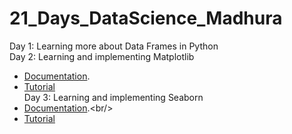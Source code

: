 # 21_Days_DataScience_Madhura
Day 1: Learning more about Data Frames in Python <br/>
Day 2: Learning and implementing Matplotlib <br/>
- [Documentation](https://matplotlib.org/stable/api/_as_gen/matplotlib.pyplot.html/).<br/>
- [Tutorial](https://matplotlib.org/stable/tutorials/index.html)<br/>
Day 3: Learning and implementing Seaborn<br/>
- [Documentation](https://seaborn.pydata.org/#:~:text=Seaborn%20is%20a%20Python%20data,can%20read%20the%20introductory%20notes.).<br/>
- [Tutorial](https://seaborn.pydata.org/tutorial.html)<br/>
